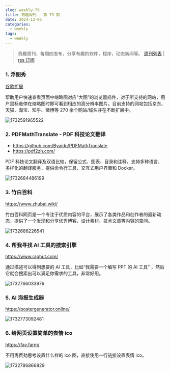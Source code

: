 ```yaml
---
slug: weekly-79
title: 奇趣周刊 - 第 79 期
date: 2024-12-05
categories:
  - weekly
tags:
  - weekly
---
```


> 奇趣周刊，每周四发布，分享有趣的软件，程序，动态新闻等。 [周刊列表](/categories/weekly/) | [rss 订阅](/categories/weekly/index.xml)

### 1. 浮图秀

[谷歌扩展](https://chromewebstore.google.com/detail/mgpdnhlllbpncjpgokgfogidhoegebod)

帮助用户快速查看页面中缩略图对应“大图”的浏览器插件，对于所支持的网站，用户鼠标悬停在缩略图时即可看到相应的高分辨率图片。目前支持的网站包括京东、天猫、淘宝、知乎、微博等 270 余个网站/域名并在不断扩展中。

![1732591965522](https://imgurl.zishu.me/2024/11/1732591965522.webp)

### 2. PDFMathTranslate - PDF 科技论文翻译

- https://github.com/Byaidu/PDFMathTranslate
- https://pdf2zh.com/

PDF 科技论文翻译及双语比较，保留公式、图表、目录和注释，支持多种语言，多样化的翻译服务，提供命令行工具、交互式用户界面和 Docker。

![1732684486199](https://imgurl.zishu.me/2024/11/1732684486199.webp)

### 3. 竹白百科

https://www.zhubai.wiki/

竹白百科网页是一个专注于优质内容的平台，展示了各类作品和创作者的最新动态，提供了一个发现和分享优秀博客、设计素材、技术文章等内容的空间。

![1732686226541](https://imgurl.zishu.me/2024/11/1732686226541.webp)

### 4. 帮我寻找 AI 工具的搜索引擎

https://www.raghut.com/

通过描述可以得到想要的 AI 工具，比如“我需要一个编写 PPT 的 AI 工具” ，然后它就会搜索出可以满足你需求的工具，非常好用。

![1732766033976](https://imgurl.zishu.me/2024/11/1732766033976.webp)

### 5. AI 海报生成器

https://postergenerator.online/

![1732773092481](https://imgurl.zishu.me/2024/11/1732773092481.webp)

### 6. 给网页设置简单的表情 ico

https://fav.farm/

不用再费劲思考设置什么样的 ico 图，直接使用一行链接设置表情 ico。

![1732786866829](https://imgurl.zishu.me/2024/11/1732786866829.webp)
